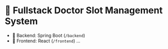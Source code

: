 # 🏥 Fullstack Doctor Slot Management System

- 🔧 Backend: Spring Boot (`/backend`)
- 🎨 Frontend: React (`/frontend`)
...

